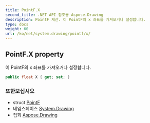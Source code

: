 ```yaml
---
title: PointF.X
second_title: .NET API 참조용 Aspose.Drawing
description: PointF 재산. 이 PointF의 x 좌표를 가져오거나 설정합니다.
type: docs
weight: 60
url: /ko/net/system.drawing/pointf/x/
---
```

## PointF.X property

이 PointF의 x 좌표를 가져오거나 설정합니다.

```csharp
public float X { get; set; }
```

### 또한보십시오

* struct [PointF](../)
* 네임스페이스 [System.Drawing](../../pointf/)
* 집회 [Aspose.Drawing](../../../)


